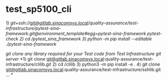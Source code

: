 # test_sp5100_cli
*1) git+ssh://git@gitlab.sinacomsys.local/quality-assurance/test-infrastructure/pytest-sina-framework.git@environment_template#egg=pytest-sina-framework
pytest-check
2) cd /pytest_sina_framework
3) python -m pip install --editable ./pytest-sina-framework*

*git clone any library required for your Test code from Test Infrastructure git server*
*1) git clone git@gitlab.sinacomsys.local:quality-assurance/test-infrastructure/clilib.git
 2) cd /clilib
 3) python3 -m pip install -e .
 4) git clone git@gitlab.sinacomsys.local:quality-assurance/test-infrastructure/sshlib.git
... *